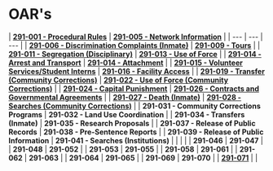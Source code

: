 # OAR's

| [**291-001 - Procedural Rules**](219-001-procedural-rules.md) | [**291-005 - Network Information**](291-005-network-information-system-access-and-security.md) |
| --- | --- | --- |
| [**291-006 - Discrimination Complaints \(Inmate\)**](291-006-discrimination-complaints-inmate.md) | [**291-009 - Tours**](291-009-tours.md) |
| [**291-011 - Segregation \(Disciplinary\)**](291-011-segregation.md) | [**291-013 - Use of Force**](291-013-use-of-force.md) |
| [**291-014 - Arrest and Transport**](291-014-arrest-and-transport/) | [**291-014 - Attachment**](291-014-arrest-and-transport/291-014-attachment.md) |
| [**291-015 - Volunteer Services/Student Interns**](291-015-volunteer-services-student-interns.md) | [**291-016 - Facility Access**](291-016-facility-access.md) |
| [**291-019 - Transfer \(Community Corrections\)**](291-019-transfer-community-corrections.md) | [**291-022 - Use of Force \(Community Corrections\)**](291-022-use-of-force-community-corrections.md) |
| [**291-024 - Capital Punishment**](291-024-capital-punishment.md) | [**291-026 - Contracts and Governmental Agreements**](untitled.md) |
| [**291-027 - Death \(Inmate\)**](291-027-death-inmate.md) | [**291-028 - Searches \(Community Corrections\)**](291-028-searches-community-corrections.md) |
| **291-031 - Community Corrections Programs** | **291-032 - Land Use Coordination** |
| **291-034 - Transfers \(Inmate\)** | **291-035 - Research Proposals** |
| **291-037 - Release of Public Records** | **291-038 - Pre-Sentence Reports** |
| **291-039 - Release of Public Information** | **291-041 - Searches \(Institutions\)** |
|  |  |
| **291-046** | **291-047** |
| **291-048** | **291-052** |
| **291-053** | **291-055** |
| **291-058** | **291-061** |
| **291-062** | **291-063** |
| **291-064** | **291-065** |
| **291-069** | **291-070** |
| [**291-071**](https://github.com/agsang84/SnakePit/tree/8a50e0f070fcdf94c0df052580d74dad0f9f6675/laws-and-rules/oars/0071.md) |  |

